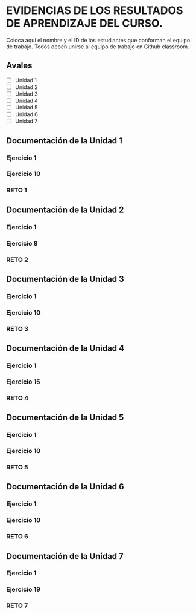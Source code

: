 # EVIDENCIAS DE LOS RESULTADOS DE APRENDIZAJE DEL CURSO.

Coloca aquí el nombre y el ID de los estudiantes que conforman el equipo de trabajo. Todos deben unirse al equipo de trabajo en Github classroom.

## Avales

- [ ] Unidad 1
- [ ] Unidad 2
- [ ] Unidad 3
- [ ] Unidad 4
- [ ] Unidad 5
- [ ] Unidad 6
- [ ] Unidad 7

## Documentación de la Unidad 1

### Ejercicio 1

### Ejercicio 10

### RETO 1

## Documentación de la Unidad 2

### Ejercicio 1

### Ejercicio 8

### RETO 2

## Documentación de la Unidad 3

### Ejercicio 1

### Ejercicio 10

### RETO 3

## Documentación de la Unidad 4

### Ejercicio 1

### Ejercicio 15

### RETO 4

## Documentación de la Unidad 5

### Ejercicio 1

### Ejercicio 10

### RETO 5

## Documentación de la Unidad 6

### Ejercicio 1

### Ejercicio 10

### RETO 6

## Documentación de la Unidad 7

### Ejercicio 1

### Ejercicio 19

### RETO 7

